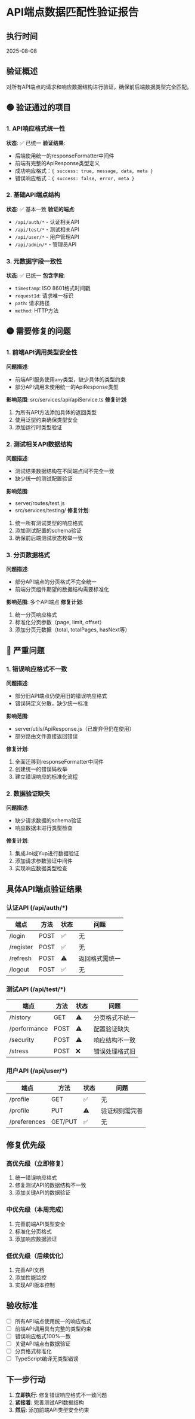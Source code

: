 # API端点数据匹配性验证报告

## 执行时间
2025-08-08

## 验证概述
对所有API端点的请求和响应数据结构进行验证，确保前后端数据类型完全匹配。

## 🟢 验证通过的项目

### 1. API响应格式统一性
**状态**: ✅ 已统一
**验证结果**:
- 后端使用统一的responseFormatter中间件
- 前端有完整的ApiResponse类型定义
- 成功响应格式：`{ success: true, message, data, meta }`
- 错误响应格式：`{ success: false, error, meta }`

### 2. 基础API端点结构
**状态**: ✅ 基本一致
**验证的端点**:
- `/api/auth/*` - 认证相关API
- `/api/test/*` - 测试相关API
- `/api/user/*` - 用户管理API
- `/api/admin/*` - 管理员API

### 3. 元数据字段一致性
**状态**: ✅ 已统一
**包含字段**:
- `timestamp`: ISO 8601格式时间戳
- `requestId`: 请求唯一标识
- `path`: 请求路径
- `method`: HTTP方法

## 🟡 需要修复的问题

### 1. 前端API调用类型安全性
**问题描述**:
- 前端API服务使用`any`类型，缺少具体的类型约束
- 部分API调用未使用统一的ApiResponse类型

**影响范围**: src/services/api/apiService.ts
**修复计划**:
1. 为所有API方法添加具体的返回类型
2. 使用泛型约束确保类型安全
3. 添加运行时类型验证

### 2. 测试相关API数据结构
**问题描述**:
- 测试结果数据结构在不同端点间不完全一致
- 缺少统一的测试配置验证

**影响范围**: 
- server/routes/test.js
- src/services/testing/
**修复计划**:
1. 统一所有测试类型的响应格式
2. 添加测试配置的schema验证
3. 确保前后端测试状态枚举一致

### 3. 分页数据格式
**问题描述**:
- 部分API端点的分页格式不完全统一
- 前端分页组件期望的数据结构需要标准化

**影响范围**: 多个API端点
**修复计划**:
1. 统一分页响应格式
2. 标准化分页参数（page, limit, offset）
3. 添加分页元数据（total, totalPages, hasNext等）

## 🔴 严重问题

### 1. 错误响应格式不一致
**问题描述**:
- 部分旧API端点仍使用旧的错误响应格式
- 错误码定义分散，缺少统一标准

**影响范围**: 
- server/utils/ApiResponse.js（已废弃但仍在使用）
- 部分路由文件直接返回错误

**修复计划**:
1. 全面迁移到responseFormatter中间件
2. 创建统一的错误码枚举
3. 建立错误响应的标准化流程

### 2. 数据验证缺失
**问题描述**:
- 缺少请求数据的schema验证
- 响应数据未进行类型检查

**修复计划**:
1. 集成Joi或Yup进行数据验证
2. 添加请求参数验证中间件
3. 实现响应数据类型检查

## 具体API端点验证结果

### 认证API (/api/auth/*)
| 端点 | 方法 | 状态 | 问题 |
|------|------|------|------|
| /login | POST | ✅ | 无 |
| /register | POST | ✅ | 无 |
| /refresh | POST | ⚠️ | 返回格式需统一 |
| /logout | POST | ✅ | 无 |

### 测试API (/api/test/*)
| 端点 | 方法 | 状态 | 问题 |
|------|------|------|------|
| /history | GET | ⚠️ | 分页格式不统一 |
| /performance | POST | ⚠️ | 配置验证缺失 |
| /security | POST | ⚠️ | 响应结构不一致 |
| /stress | POST | ❌ | 错误处理格式旧 |

### 用户API (/api/user/*)
| 端点 | 方法 | 状态 | 问题 |
|------|------|------|------|
| /profile | GET | ✅ | 无 |
| /profile | PUT | ⚠️ | 验证规则需完善 |
| /preferences | GET/PUT | ✅ | 无 |

## 修复优先级

### 高优先级（立即修复）
1. 统一错误响应格式
2. 修复测试API的数据结构不一致
3. 添加关键API的数据验证

### 中优先级（本周完成）
1. 完善前端API类型安全
2. 标准化分页格式
3. 添加响应数据验证

### 低优先级（后续优化）
1. 完善API文档
2. 添加性能监控
3. 实现API版本控制

## 验收标准

- [ ] 所有API端点使用统一的响应格式
- [ ] 前端API调用具有完整的类型约束
- [ ] 错误响应格式100%一致
- [ ] 关键API端点有数据验证
- [ ] 分页格式标准化
- [ ] TypeScript编译无类型错误

## 下一步行动

1. **立即执行**: 修复错误响应格式不一致问题
2. **紧接着**: 完善测试API数据结构
3. **然后**: 添加前端API类型安全约束

